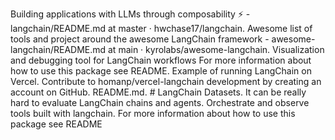 Building applications with LLMs through composability ⚡ - langchain/README.md at master · hwchase17/langchain. Awesome list of tools and project around the awesome LangChain framework - awesome-langchain/README.md at main · kyrolabs/awesome-langchain. Visualization and debugging tool for LangChain workflows For more information about how to use this package see README. Example of running LangChain on Vercel. Contribute to homanp/vercel-langchain development by creating an account on GitHub. README.md. # LangChain Datasets. It can be really hard to evaluate LangChain chains and agents. Orchestrate and observe tools built with langchain. For more information about how to use this package see README